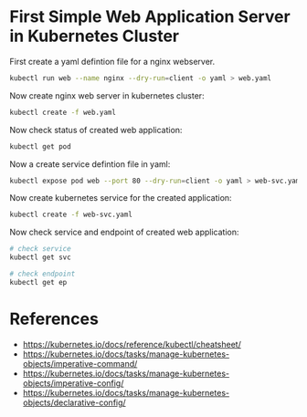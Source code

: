 # First Simple Web Application Server in Kubernetes Cluster

First create a yaml defintion file for a nginx webserver.
```bash
kubectl run web --name nginx --dry-run=client -o yaml > web.yaml
```

Now create nginx web server in kubernetes cluster:
```bash
kubectl create -f web.yaml
```

Now check status of created web application:
```bash
kubectl get pod
```

Now a create service defintion file in yaml:
```bash
kubectl expose pod web --port 80 --dry-run=client -o yaml > web-svc.yaml
```

Now create kubernetes service for the created application:
```bash
kubectl create -f web-svc.yaml
```

Now check service and endpoint of created web application:
```bash
# check service
kubectl get svc

# check endpoint
kubectl get ep
```



# References
- https://kubernetes.io/docs/reference/kubectl/cheatsheet/
- https://kubernetes.io/docs/tasks/manage-kubernetes-objects/imperative-command/
- https://kubernetes.io/docs/tasks/manage-kubernetes-objects/imperative-config/
- https://kubernetes.io/docs/tasks/manage-kubernetes-objects/declarative-config/
